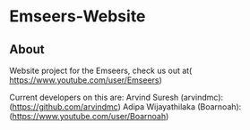# Emseers-Website
## About
Website project for the Emseers, check us out at( https://www.youtube.com/user/Emseers)

Current developers on this are:
Arvind Suresh (arvindmc): (https://github.com/arvindmc)
Adipa Wijayathilaka (Boarnoah): (https://www.youtube.com/user/Boarnoah)